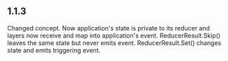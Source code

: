 ## 1.1.3


Changed concept. Now application's state is private to its reducer and 
layers now receive and map into application's event.
ReducerResult.Skip() leaves the same state but never emits event.
ReducerResult.Set() changes state and emits triggering event.
